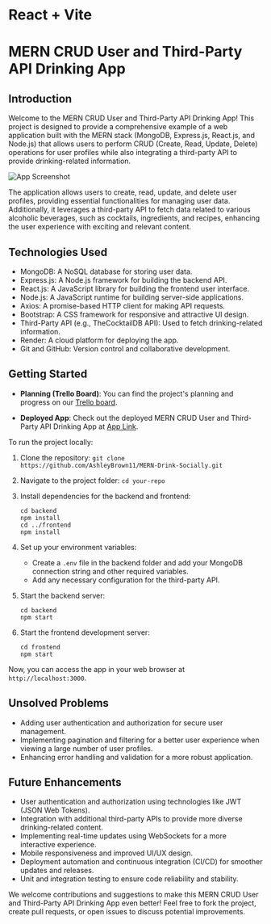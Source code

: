 # React + Vite

# MERN CRUD User and Third-Party API Drinking App

## Introduction
Welcome to the MERN CRUD User and Third-Party API Drinking App! This project is designed to provide a comprehensive example of a web application built with the MERN stack (MongoDB, Express.js, React.js, and Node.js) that allows users to perform CRUD (Create, Read, Update, Delete) operations for user profiles while also integrating a third-party API to provide drinking-related information. 

![App Screenshot](screenshot.png)

The application allows users to create, read, update, and delete user profiles, providing essential functionalities for managing user data. Additionally, it leverages a third-party API to fetch data related to various alcoholic beverages, such as cocktails, ingredients, and recipes, enhancing the user experience with exciting and relevant content.

## Technologies Used
- MongoDB: A NoSQL database for storing user data.
- Express.js: A Node.js framework for building the backend API.
- React.js: A JavaScript library for building the frontend user interface.
- Node.js: A JavaScript runtime for building server-side applications.
- Axios: A promise-based HTTP client for making API requests.
- Bootstrap: A CSS framework for responsive and attractive UI design.
- Third-Party API (e.g., TheCocktailDB API): Used to fetch drinking-related information.
- Render: A cloud platform for deploying the app.
- Git and GitHub: Version control and collaborative development.

## Getting Started
- **Planning (Trello Board)**: You can find the project's planning and progress on our [Trello board](https://trello.com/b/nDhHof21/crud-mern-drink-heaven-app).

- **Deployed App**: Check out the deployed MERN CRUD User and Third-Party API Drinking App at [App Link](https://yourappurl.com).

To run the project locally:

1. Clone the repository: `git clone https://github.com/AshleyBrown11/MERN-Drink-Socially.git`
2. Navigate to the project folder: `cd your-repo`
3. Install dependencies for the backend and frontend:
   ```
   cd backend
   npm install
   cd ../frontend
   npm install
   ```
4. Set up your environment variables:
   - Create a `.env` file in the backend folder and add your MongoDB connection string and other required variables.
   - Add any necessary configuration for the third-party API.
   
5. Start the backend server:
   ```
   cd backend
   npm start
   ```
6. Start the frontend development server:
   ```
   cd frontend
   npm start
   ```

Now, you can access the app in your web browser at `http://localhost:3000`.

## Unsolved Problems
- Adding user authentication and authorization for secure user management.
- Implementing pagination and filtering for a better user experience when viewing a large number of user profiles.
- Enhancing error handling and validation for a more robust application.

## Future Enhancements
- User authentication and authorization using technologies like JWT (JSON Web Tokens).
- Integration with additional third-party APIs to provide more diverse drinking-related content.
- Implementing real-time updates using WebSockets for a more interactive experience.
- Mobile responsiveness and improved UI/UX design.
- Deployment automation and continuous integration (CI/CD) for smoother updates and releases.
- Unit and integration testing to ensure code reliability and stability.

We welcome contributions and suggestions to make this MERN CRUD User and Third-Party API Drinking App even better! Feel free to fork the project, create pull requests, or open issues to discuss potential improvements.